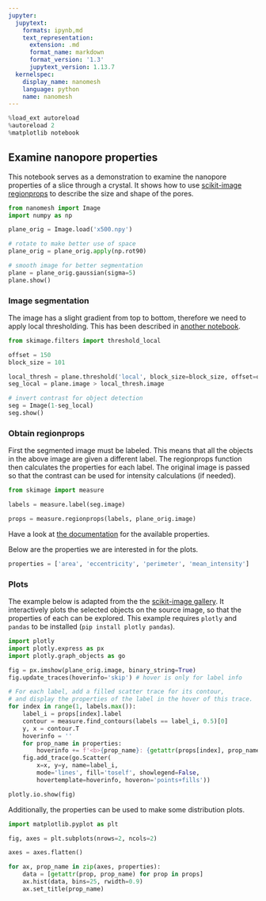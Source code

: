 ```yaml
---
jupyter:
  jupytext:
    formats: ipynb,md
    text_representation:
      extension: .md
      format_name: markdown
      format_version: '1.3'
      jupytext_version: 1.13.7
  kernelspec:
    display_name: nanomesh
    language: python
    name: nanomesh
---
```


```python
%load_ext autoreload
%autoreload 2
%matplotlib notebook
```

## Examine nanopore properties

This notebook serves as a demonstration to examine the nanopore properties of a slice through a crystal. It shows how to use [scikit-image](https://scikit-image.org) [regionprops](https://scikit-image.org/docs/dev/api/skimage.measure.html#skimage.measure.regionprops) to describe the size and shape of the pores.

```python
from nanomesh import Image
import numpy as np

plane_orig = Image.load('x500.npy')

# rotate to make better use of space
plane_orig = plane_orig.apply(np.rot90)

# smooth image for better segmentation
plane = plane_orig.gaussian(sigma=5)
plane.show()
```

### Image segmentation

The image has a slight gradient from top to bottom, therefore we need to apply local thresholding. This has been described in [another notebook](https://nanomesh.readthedocs.io/en/latest/examples/How%20to%20segment%20image%20data%20using%20local%20thresholds.html).

```python
from skimage.filters import threshold_local

offset = 150
block_size = 101

local_thresh = plane.threshold('local', block_size=block_size, offset=offset)
seg_local = plane.image > local_thresh.image

# invert contrast for object detection
seg = Image(1-seg_local)
seg.show()
```

### Obtain regionprops

First the segmented image must be labeled. This means that all the objects in the above image are given a different label. The regionprops function then calculates the properties for each label. The original image is passed so that the contrast can be used for intensity calculations (if needed).

```python
from skimage import measure

labels = measure.label(seg.image)

props = measure.regionprops(labels, plane_orig.image)
```

Have a look at [the documentation](https://scikit-image.org/docs/dev/api/skimage.measure.html?highlight=regionprops#regionprops) for the available properties.

Below are the properties we are interested in for the plots.

```python
properties = ['area', 'eccentricity', 'perimeter', 'mean_intensity']
```

### Plots

The example below is adapted from the the [scikit-image gallery](https://scikit-image.org/docs/dev/auto_examples/segmentation/plot_regionprops.html). It interactively plots the selected objects on the source image, so that the properties of each can be explored. This example requires `plotly` and `pandas` to be installed (`pip install plotly pandas`).

```python
import plotly
import plotly.express as px
import plotly.graph_objects as go

fig = px.imshow(plane_orig.image, binary_string=True)
fig.update_traces(hoverinfo='skip') # hover is only for label info

# For each label, add a filled scatter trace for its contour,
# and display the properties of the label in the hover of this trace.
for index in range(1, labels.max()):
    label_i = props[index].label
    contour = measure.find_contours(labels == label_i, 0.5)[0]
    y, x = contour.T
    hoverinfo = ''
    for prop_name in properties:
        hoverinfo += f'<b>{prop_name}: {getattr(props[index], prop_name):.2f}</b><br>'
    fig.add_trace(go.Scatter(
        x=x, y=y, name=label_i,
        mode='lines', fill='toself', showlegend=False,
        hovertemplate=hoverinfo, hoveron='points+fills'))

plotly.io.show(fig)
```

Additionally, the properties can be used to make some distribution plots.

```python
import matplotlib.pyplot as plt

fig, axes = plt.subplots(nrows=2, ncols=2)

axes = axes.flatten()

for ax, prop_name in zip(axes, properties):
    data = [getattr(prop, prop_name) for prop in props]
    ax.hist(data, bins=25, rwidth=0.9)
    ax.set_title(prop_name)
```

